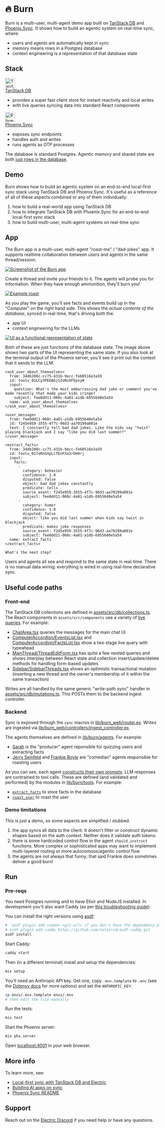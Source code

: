 
# 🔥 Burn

Burn is a multi-user, multi-agent demo app built on [TanStack DB](https://tanstack.com/db) and [Phoenix.Sync](https://hexdocs.pm/phoenix_sync). It shows how to build an agentic system on real-time sync, where:

- users and agents are automatically kept in sync
- memory means rows in a Postgres database
- context engineering is a representation of that database state

## Stack

<img src="priv/static/images/docs/tanstack.svg" alt="TanStack icon" width="32" /><br />
[TanStack DB](https://tanstack.com/db)

- provides a super fast client store for instant reactivity and local writes
- with live queries syncing data into standard React components

<img src="priv/static/images/docs/phoenix.svg" alt="Phoenix Framework icon" width="32" /><br />
[Phoenix.Sync](https://hexdocs.pm/phoenix_sync)

- exposes sync endpoints
- handles auth and writes
- runs agents as OTP processes

The database is standard Postgres. Agentic memory and shared state are both [just rows in the database](https://pg-memories.netlify.app).

## Demo

Burn shows how to build an agentic system on an end-to-end local-first sync stack using TanStack DB and Phoenix.Sync. It's useful as a reference of all of these aspects combined or any of them individually:

1. how to build a real-world app using TanStack DB
2. how to integrate TanStack DB with Phoenix.Sync for an end-to-end local-first sync stack
3. how to build multi-user, multi-agent systems on real-time sync

## App

The Burn app is a multi-user, multi-agent "roast-me" / "dad-jokes" app. It supports realtime collaboration between users and agents in the same thread/session.

[![Screenshot of the Burn app](priv/static/images/docs/screenshot.sm.jpg)](priv/static/images/docs/screenshot.jpg)

Create a thread and invite your friends to it. The agents will probe you for information. When they have enough ammunition, they'll burn you!

[![Example roast](priv/static/images/docs/roast.sm.jpg)](priv/static/images/docs/roast.jpg)

As you play the game, you'll see facts and events build up in the "Computer" on the right hand side. This shows the *actual contents of the database*, synced in real-time, that's driving both the:

- app UI
- context engineering for the LLMs

[![UI as a functional representation of state](priv/static/images/docs/functional-representation.sm.jpg)](priv/static/images/docs/functional-representation.jpg)

Both of these are just functions of the database state. The image above shows two parts of the UI representing the same state. If you also look at the terminal output of the Phoenix server, you'll see it print out the context that it sends to the LLM:

```
<ask_user_about_themselves>
  from: 34db280c-cc75-431b-9ecc-fe60516e3a59
  id: toolu_01LCy3PE6AGjSZoHuXFEpxyW
  input:
    question: What's the most embarrassing dad joke or comment you've made recently that made your kids cringe?
    subject: fee0dd11-060c-4a01-a1db-6955640e5a54
  name: ask_user_about_themselves
</ask_user_about_themselves>

<user_message>
  from: fee0dd11-060c-4a01-a1db-6955640e5a54
  id: f245e959-3555-4f7c-96d3-aa70199a081e
  text: I constantly tell bad dad jokes. Like the kids say "twist" playing blackjack and I say "like you did last summer?"
</user_message>

<extract_facts>
  from: 34db280c-cc75-431b-9ecc-fe60516e3a59
  id: toolu_017eRnGXpLcfEnFXa3rbH4rj
  input:
    facts:
      -
        category: behavior
        confidence: 1.0
        disputed: false
        object: bad dad jokes constantly
        predicate: tells
        source_event: f245e959-3555-4f7c-96d3-aa70199a081e
        subject: fee0dd11-060c-4a01-a1db-6955640e5a54
      -
        category: humor
        confidence: 1.0
        disputed: false
        object: like you did last summer when kids say twist in blackjack
        predicate: makes joke responses
        source_event: f245e959-3555-4f7c-96d3-aa70199a081e
        subject: fee0dd11-060c-4a01-a1db-6955640e5a54
  name: extract_facts
</extract_facts>

What's the next step?
```

Users and agents all see and respond to the same state in real-time. There is no manual data wiring: everything is wired in using real-time declarative sync.

## Useful code paths

### Front-end

The TanStack DB collections are defined in [assets/src/db/collections.ts](assets/src/db/collections.ts). The React components in `assets/src/components` use a variety of [live queries](https://tanstack.com/db/latest/docs/guides/live-queries). For example:

- [ChatArea.tsx](assets/src/components/ChatArea.tsx) queries the messages for the main chat UI
- [ComputerAccordion/EventsList.tsx](assets/src/components/ComputerAccordion/EventsList.tsx) and [ComputerAccordion/FactsList.tsx](assets/src/components/ComputerAccordion/FactsList.tsx) show a two stage live query with typeahead
- [MainThread/ThreadEditForm.tsx](assets/src/components/MainThread/ThreadEditForm.tsx) has quite a few nested queries and shows interplay between React state and collection insert/update/delete methods for handling form-based updates
- [Sidebar/SidebarThreads.tsx](assets/src/components/Sidebar/SidebarThreads.tsx) shows an optimistic transactional mutation (inserting a new thread and the owner's membership of it within the same transaction)

Writes are all handled by the same generic "write-path sync" handler in [assets/src/db/mutations.ts](assets/src/db/mutations.ts). This POSTs them to the backend ingest controller.

### Backend

Sync is exposed through the `sync` macros in [lib/burn_web/router.ex](lib/burn_web/router.ex).
Writes are ingested via [lib/burn_web/controllers/ingest_controller.ex](lib/burn_web/controllers/ingest_controller.ex).

The agents themselves are defined in [lib/burn/agents](lib/burn/agents). For example:

- [Sarah](lib/burn/agents/sarah.ex) is the "producer" agent reponsible for quizzing users and extracting facts
- [Jerry Seinfeld](lib/burn/agents/jerry.ex) and [Frankie Boyle](lib/burn/agents/frankie.ex) are "comedian" agents responsible for roasting users

As you can see, each agent [constructs their own prompts](https://github.com/humanlayer/12-factor-agents/blob/main/content/factor-02-own-your-prompts.md). LLM responses are contrained to tool calls. These are defined (and validated and performed) by the modules in [lib/burn/tools](lib/burn/tools). For example:

- [`extract_facts`](lib/burn/tools/extract_facts.ex) to store facts in the database
- [`roast_user`](lib/burn/tools/roast_user.ex) to roast the user

### Demo limitations

This is just a demo, so some aspects are simplified / stubbed.

1. the app syncs all data to the client. It doesn't filter or construct dynamic shapes based on the auth context. Neither does it validate auth tokens.
2. there is some hardcoded control flow in the agent `should_instruct` functions. More complex or sophisticated apps may want to implement multi-layered routing or more autonomous/agentic control flow
3. the agents are not always that funny; that said Frankie does sometimes deliver a good burn!

## Run

### Pre-reqs

You need Postgres running and to have Elixir and NodeJS installed. In development you'll also want Caddy (as per [this troubleshooting guide](https://electric-sql.com/docs/guides/troubleshooting#slow-shapes-mdash-why-are-my-shapes-slow-in-the-browser-in-local-development)).

You can install the right versions using [asdf](https://asdf-vm.com):

```sh
# `asdf plugin add <name> <git-url> if you don't have the dependency plugin already, e.g.:
# asdf plugin add caddy https://github.com/salasrod/asdf-caddy.git
asdf install
```

Start Caddy:

```sh
caddy start
```

Then (in a different terminal) install and setup the dependencies:

```sh
mix setup
```

You'll need an Anthropic API key. Get one, copy `.env.template` to `.env` (see the [Dotenvy docs](https://hexdocs.pm/dotenvy/readme.html) for more options) and set the `ANTHROPIC_KEY`:

```sh
cp envs/.env.template envs/.env
# then edit the file manually
```

Run the tests:

```sh
mix test
```

Start the Phoenix server:

```sh
mix phx.server
```

Open [localhost:4001](http://localhost:4001) in your web browser.

## More info

To learn more, see:

- [Local-first sync with TanStack DB and Electric](https://electric-sql.com/blog/2025/07/29/local-first-sync-with-tanstack-db)
- [Building AI apps on sync](https://electric-sql.com/blog/2025/04/09/building-ai-apps-on-sync)
- [Phoenix.Sync README](https://hexdocs.pm/phoenix_sync/readme.html)

## Support

Reach out on the [Electric Discord](https://discord.electric-sql.com) if you need help or have any questions.
